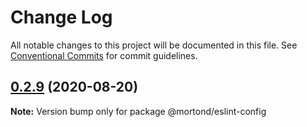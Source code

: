 # Change Log

All notable changes to this project will be documented in this file.
See [Conventional Commits](https://conventionalcommits.org) for commit guidelines.

## [0.2.9](https://github.com/daithimorton/bowhead/compare/@mortond/eslint-config@0.2.7...@mortond/eslint-config@0.2.9) (2020-08-20)

**Note:** Version bump only for package @mortond/eslint-config
